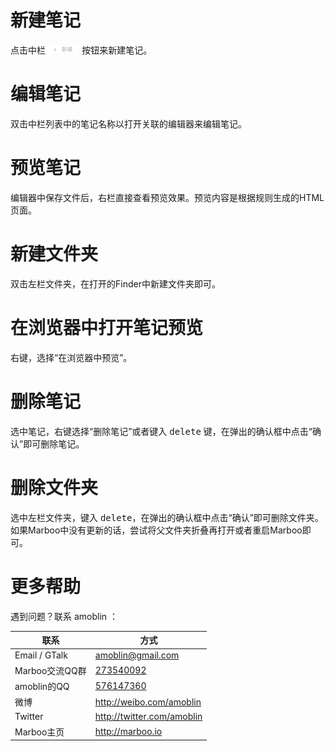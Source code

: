 # 新建笔记
点击中栏 <img src="../images/1_2x.png" width="10%"/> 按钮来新建笔记。

# 编辑笔记
双击中栏列表中的笔记名称以打开关联的编辑器来编辑笔记。

# 预览笔记
编辑器中保存文件后，右栏直接查看预览效果。预览内容是根据规则生成的HTML页面。

# 新建文件夹
双击左栏文件夹，在打开的Finder中新建文件夹即可。

# 在浏览器中打开笔记预览
右键，选择“在浏览器中预览”。

# 删除笔记

选中笔记，右键选择“删除笔记”或者键入 <kbd>delete</kbd> 键，在弹出的确认框中点击“确认”即可删除笔记。

# 删除文件夹

选中左栏文件夹，键入 <kbd>delete</kbd>，在弹出的确认框中点击“确认”即可删除文件夹。如果Marboo中没有更新的话，尝试将父文件夹折叠再打开或者重启Marboo即可。

# 更多帮助

遇到问题？联系 amoblin ：

| 联系 | 方式 |
|-----|------|
| Email / GTalk | <amoblin@gmail.com> |
| Marboo交流QQ群 | [273540092](qq://273540092) |
| amoblin的QQ | [576147360](qq://576147360) |
| 微博 | <http://weibo.com/amoblin> |
| Twitter | <http://twitter.com/amoblin> |
| Marboo主页 | <http://marboo.io> |
